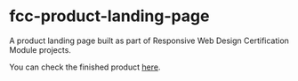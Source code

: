 # fcc-product-landing-page
A product landing page built as part of Responsive Web Design Certification Module projects.

You can check the finished product [here](https://adarshnanwani.github.io/fcc-product-landing-page/).